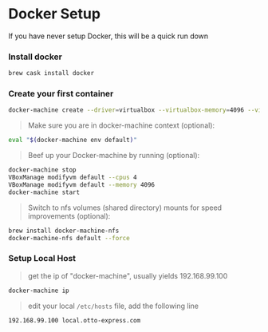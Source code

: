 # Docker Setup

If you have never setup Docker, this will be a quick run down

### Install docker

```sh
brew cask install docker
```

### Create your first container

```sh
docker-machine create --driver=virtualbox --virtualbox-memory=4096 --virtualbox-disk-size=100000 default
```

> Make sure you are in docker-machine context (optional):

```sh
eval "$(docker-machine env default)"
```

> Beef up your Docker-machine by running (optional):

```sh
docker-machine stop
VBoxManage modifyvm default --cpus 4
VBoxManage modifyvm default --memory 4096
docker-machine start
```

> Switch to nfs volumes (shared directory) mounts for speed improvements (optional):

```sh
brew install docker-machine-nfs
docker-machine-nfs default --force
```

### Setup Local Host

> get the ip of "docker-machine", usually yields 192.168.99.100

```sh
docker-machine ip
```

> edit your local `/etc/hosts` file, add the following line

```
192.168.99.100 local.otto-express.com
```
